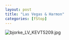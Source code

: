 ```yaml
---
layout: post
title: "Las Vegas & Harmon"
categories: [fStop]
---
```

<img alt="bjorke_LV_KEVT5209.jpg" src="http://www.botzilla.com/blog/archives/pix2015/bjorke_LV_KEVT5209.jpg" class="img-responsive" border="0" />



